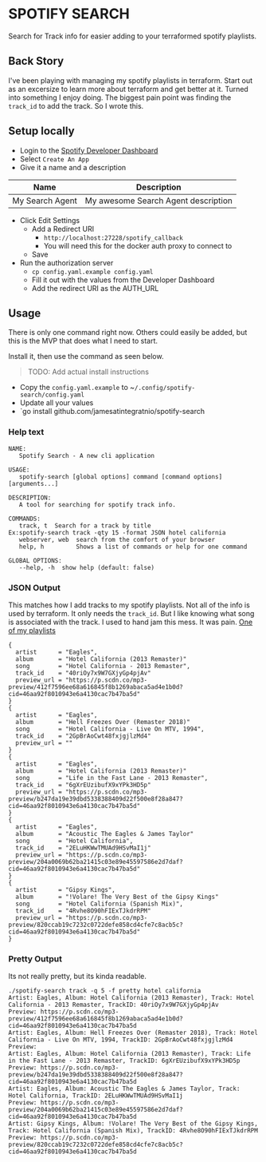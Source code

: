 # SPOTIFY SEARCH
Search for Track info for easier adding to your terraformed spotify playlists.

## Back Story
I've been playing with managing my spotify playlists in terraform. Start out as an excersize to learn more about terraform and get better at it. Turned into something I enjoy doing. The biggest pain point was finding the `track_id` to add the track. So I wrote this.

## Setup locally
*  Login to the [Spotify Developer
   Dashboard](https://developer.spotify.com/dashboard/login)
*  Select `Create An App`
*  Give it a name and a description
  
  |Name|Description|
  |----|-----------|
  |My Search Agent|My awesome Search Agent description|

* Click Edit Settings
  * Add a Redirect URI
    * `http://localhost:27228/spotify_callback`
    * You will need this for the docker auth proxy to connect to
  * Save
* Run the authorization server
  * `cp config.yaml.example config.yaml`
  * Fill it out with the values from the Developer Dashboard
  * Add the redirect URI as the AUTH_URL

## Usage
There is only one command right now. Others could easily be added, but this is the MVP that does what I need to start.

Install it, then use the command as seen below.
> TODO: Add actual install instructions
* Copy the `config.yaml.example` to ~`/.config/spotify-search/config.yaml`
* Update all your values
* `go install github.com/jamesatintegratnio/spotify-search

### Help text
```
NAME:
   Spotify Search - A new cli application

USAGE:
   spotify-search [global options] command [command options] [arguments...]

DESCRIPTION:
   A tool for searching for spotify track info.

COMMANDS:
   track, t  Search for a track by title
Ex:spotify-search track -qty 15 -format JSON hotel california
   webserver, web  search from the comfort of your browser
   help, h         Shows a list of commands or help for one command

GLOBAL OPTIONS:
   --help, -h  show help (default: false)
```

### JSON Output
This matches how I add tracks to my spotify playlists. Not all of the info is used by terraform. It only needs the `track_id`. But I like knowing what song is associated with the track. I used to hand jam this mess. It was pain.
[One of my playlists](https://github.com/JamesAtIntegratnIO/spotify-playlist/blob/main/myJams.tf)
```
{
  artist      = "Eagles",
  album       = "Hotel California (2013 Remaster)"
  song        = "Hotel California - 2013 Remaster",
  track_id    = "40riOy7x9W7GXjyGp4pjAv"
  preview_url = "https://p.scdn.co/mp3-preview/412f7596ee68a616845f8b1269abaca5ad4e1b0d?cid=46aa92f8010943e6a4130cac7b47ba5d"
}
{
  artist      = "Eagles",
  album       = "Hell Freezes Over (Remaster 2018)"
  song        = "Hotel California - Live On MTV, 1994",
  track_id    = "2GpBrAoCwt48fxjgjlzMd4"
  preview_url = ""
}
{
  artist      = "Eagles",
  album       = "Hotel California (2013 Remaster)"
  song        = "Life in the Fast Lane - 2013 Remaster",
  track_id    = "6gXrEUzibufX9xYPk3HD5p"
  preview_url = "https://p.scdn.co/mp3-preview/b247da19e39dbd5338388409d22f500e8f28a847?cid=46aa92f8010943e6a4130cac7b47ba5d"
}
{
  artist      = "Eagles",
  album       = "Acoustic The Eagles & James Taylor"
  song        = "Hotel California",
  track_id    = "2ELuHKWwTMUAd9HSvMaI1j"
  preview_url = "https://p.scdn.co/mp3-preview/204a0069b62ba21415c03e89e45597586e2d7daf?cid=46aa92f8010943e6a4130cac7b47ba5d"
}
{
  artist      = "Gipsy Kings",
  album       = "!Volare! The Very Best of the Gipsy Kings"
  song        = "Hotel California (Spanish Mix)",
  track_id    = "4Rvhe8O90hFIExTJkdrRPM"
  preview_url = "https://p.scdn.co/mp3-preview/820ccab19c7232c0722defe858cd4cfe7c8acb5c?cid=46aa92f8010943e6a4130cac7b47ba5d"
}
```
### Pretty Output
Its not really pretty, but its kinda readable.
```
./spotify-search track -q 5 -f pretty hotel california
Artist: Eagles, Album: Hotel California (2013 Remaster), Track: Hotel California - 2013 Remaster, TrackID: 40riOy7x9W7GXjyGp4pjAv
Preview: https://p.scdn.co/mp3-preview/412f7596ee68a616845f8b1269abaca5ad4e1b0d?cid=46aa92f8010943e6a4130cac7b47ba5d
Artist: Eagles, Album: Hell Freezes Over (Remaster 2018), Track: Hotel California - Live On MTV, 1994, TrackID: 2GpBrAoCwt48fxjgjlzMd4
Preview: 
Artist: Eagles, Album: Hotel California (2013 Remaster), Track: Life in the Fast Lane - 2013 Remaster, TrackID: 6gXrEUzibufX9xYPk3HD5p
Preview: https://p.scdn.co/mp3-preview/b247da19e39dbd5338388409d22f500e8f28a847?cid=46aa92f8010943e6a4130cac7b47ba5d
Artist: Eagles, Album: Acoustic The Eagles & James Taylor, Track: Hotel California, TrackID: 2ELuHKWwTMUAd9HSvMaI1j
Preview: https://p.scdn.co/mp3-preview/204a0069b62ba21415c03e89e45597586e2d7daf?cid=46aa92f8010943e6a4130cac7b47ba5d
Artist: Gipsy Kings, Album: !Volare! The Very Best of the Gipsy Kings, Track: Hotel California (Spanish Mix), TrackID: 4Rvhe8O90hFIExTJkdrRPM
Preview: https://p.scdn.co/mp3-preview/820ccab19c7232c0722defe858cd4cfe7c8acb5c?cid=46aa92f8010943e6a4130cac7b47ba5d
```